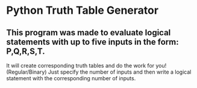# Python Truth Table Generator 

## This program was made to evaluate logical statements with up to five inputs in the form: P,Q,R,S,T. 
It will create corresponding truth tables and do the work for you! (Regular/Binary)
Just specify the number of inputs and then write a logical statement with the corresponding number of inputs.

